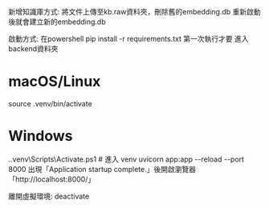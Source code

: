 新增知識庫方式:
將文件上傳至kb.raw資料夾，刪除舊的embedding.db
重新啟動後就會建立新的embedding.db

啟動方式:
在powershell
pip install -r requirements.txt 第一次執行才要
進入backend資料夾
# macOS/Linux
source .venv/bin/activate
# Windows
.\.venv\Scripts\Activate.ps1     # 進入 venv
uvicorn app:app --reload --port 8000
出現「Application startup complete.」後開啟瀏覽器「http://localhost:8000/」

離開虛擬環境:
deactivate